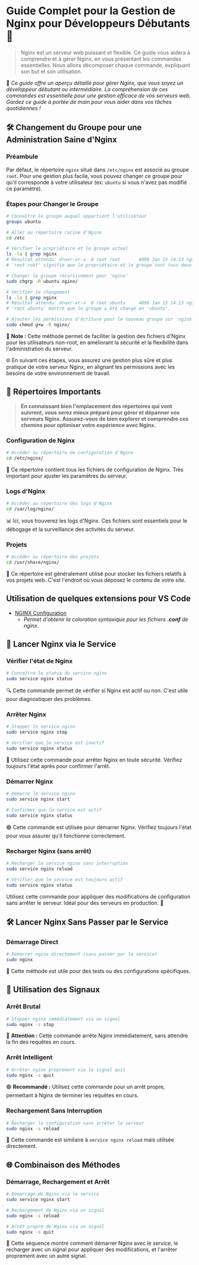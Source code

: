 # Guide Complet pour la Gestion de Nginx pour Développeurs Débutants 🌟

> Nginx est un serveur web puissant et flexible. Ce guide vous aidera à comprendre et à gérer Nginx, en vous présentant les commandes essentielles. Nous allons décomposer chaque commande, expliquant son but et son utilisation.

📘 _Ce guide offre un aperçu détaillé pour gérer Nginx, que vous soyez un développeur débutant ou intermédiaire. La compréhension de ces commandes est essentielle pour une gestion efficace de vos serveurs web. Gardez ce guide à portée de main pour vous aider dans vos tâches quotidiennes !_

## 🛠️ Changement du Groupe pour une Administration Saine d'Nginx

### Préambule

Par défaut, le répertoire `nginx` situé dans `/etc/nginx` est associé au groupe `root`. Pour une gestion plus facile, vous pouvez changer ce groupe pour qu'il corresponde à votre utilisateur (ex: `ubuntu` si vous n'avez pas modifié ce paramètre).

### Étapes pour Changer le Groupe

```bash
# Connaître le groupe auquel appartient l'utilisateur
groups ubuntu

# Aller au répertoire racine d'Nginx
cd /etc

# Vérifier le propriétaire et le groupe actuel
ls -la | grep nginx
# Résultat attendu: drwxr-xr-x  8 root root       4096 Jan 15 14:13 nginx
# 'root root' signifie que le propriétaire et le groupe sont tous deux 'root'.

# Changer le groupe récursivement pour 'nginx'
sudo chgrp -R ubuntu nginx/

# Vérifier le changement
ls -la | grep nginx
# Résultat attendu: drwxr-xr-x  8 root ubuntu     4096 Jan 15 14:13 nginx
# 'root ubuntu' montre que le groupe a été changé en 'ubuntu'.

# Ajouter les permissions d'écriture pour le nouveau groupe sur 'nginx' et ses sous-répertoires
sudo chmod g+w -R nginx/
```

🔑 **Note :** Cette méthode permet de faciliter la gestion des fichiers d'Nginx pour les utilisateurs non-root, en améliorant la sécurité et la flexibilité dans l'administration du serveur.

🌐 En suivant ces étapes, vous assurez une gestion plus sûre et plus pratique de votre serveur Nginx, en alignant les permissions avec les besoins de votre environnement de travail.

## 📂 Répertoires Importants

> **En connaissant bien l'emplacement des répertoires qui vont suivrent, vous serez mieux préparé pour gérer et dépanner vos serveurs Nginx. Assurez-vous de bien explorer et comprendre ces chemins pour optimiser votre expérience avec Nginx.**

### Configuration de Nginx

```bash
# Accéder au répertoire de configuration d'Nginx
cd /etc/nginx/
```

🔧 Ce répertoire contient tous les fichiers de configuration de Nginx. Très important pour ajuster les paramètres du serveur.

### Logs d'Nginx

```bash
# Accéder au répertoire des logs d'Nginx
cd /var/log/nginx/
```

📊 Ici, vous trouverez les logs d'Nginx. Ces fichiers sont essentiels pour le débogage et la surveillance des activités du serveur.

### Projets

```bash
# Accéder au répertoire des projets
cd /usr/share/nginx/
```

📁 Ce répertoire est généralement utilisé pour stocker les fichiers relatifs à vos projets web. C'est l'endroit où vous déposez le contenu de votre site.

## Utilisation de quelques extensions pour VS Code

-   [NGINX Configuration](https://marketplace.visualstudio.com/items?itemName=william-voyek.vscode-nginx)
    -   _Permet d'obtenir la coloration syntaxique pour les fichiers **.conf** de nginx_.

## 🚀 Lancer Nginx via le Service

### Vérifier l'état de Nginx

```bash
# Connaître le status du service nginx
sudo service nginx status
```

🔍 Cette commande permet de vérifier si Nginx est actif ou non. C'est utile pour diagnostiquer des problèmes.

### Arrêter Nginx

```bash
# Stopper le service nginx
sudo service nginx stop

# Vérifier que le service est inactif
sudo service nginx status
```

🛑 Utilisez cette commande pour arrêter Nginx en toute sécurité. Vérifiez toujours l'état après pour confirmer l'arrêt.

### Démarrer Nginx

```bash
# Démarre le service nginx
sudo service nginx start

# Confirmer que le service est actif
sudo service nginx status
```

🟢 Cette commande est utilisée pour démarrer Nginx. Vérifiez toujours l'état pour vous assurer qu'il fonctionne correctement.

### Recharger Nginx (sans arrêt)

```bash
# Recharger le service nginx sans interruption
sudo service nginx reload

# Vérifier que le service est toujours actif
sudo service nginx status
```

Utilisez cette commande pour appliquer des modifications de configuration sans arrêter le serveur.
Idéal pour des serveurs en production. 🔄

## 🛠 Lancer Nginx Sans Passer par le Service

### Démarrage Direct

```bash
# Démarrer nginx directement (sans passer par le service)
sudo nginx
```

🔑 Cette méthode est utile pour des tests ou des configurations spécifiques.

## 🚦 Utilisation des Signaux

### Arrêt Brutal

```bash
# Stopper nginx immédiatement via un signal
sudo nginx -s stop
```

🔴 **Attention :** Cette commande arrête Nginx immédiatement, sans attendre la fin des requêtes en cours.

### Arrêt Intelligent

```bash
# Arrêter nginx proprement via le signal quit
sudo nginx -s quit
```

🟢 **Recommandé :** Utilisez cette commande pour un arrêt propre, permettant à Nginx de terminer les requêtes en cours.

### Rechargement Sans Interruption

```bash
# Recharger la configuration sans arrêter le serveur
sudo nginx -s reload
```

🔄 Cette commande est similaire à `service nginx reload` mais utilisée directement.

## 🌐 Combinaison des Méthodes

### Démarrage, Rechargement et Arrêt

```bash
# Démarrage de Nginx via le service
sudo service nginx start

# Rechargement de Nginx via un signal
sudo nginx -s reload

# Arrêt propre de Nginx via un signal
sudo nginx -s quit
```

🔧 Cette séquence montre comment démarrer Nginx avec le service, le recharger avec un signal pour appliquer des modifications, et l'arrêter proprement avec un autre signal.
